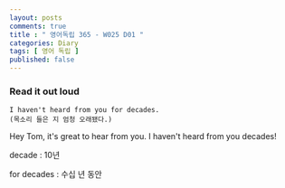 ```yaml
---
layout: posts
comments: true
title : " 영어독립 365 - W025 D01 "
categories: Diary
tags: [ 영어 독립 ]
published: false
---
```


### Read it out loud

```text
I haven't heard from you for decades.
(목소리 들은 지 엄청 오래됐다.)
```

Hey Tom, it's great to hear from you. I haven't heard from you decades!

decade
 : 10년

for decades
 : 수십 년 동안
